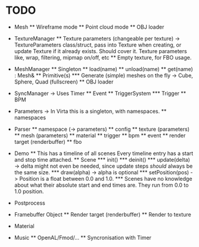 TODO
====

* Mesh
** Wireframe mode
** Point cloud mode
** OBJ loader

* TextureManager
** Texture parameters (changeable per texture) -> TextureParameters class/struct, pass into Texture when creating, or update Texture if it already exists. Should cover it.
   Texture parameters like, wrap, filtering, mipmap on/off, etc
** Empty texture, for FBO usage.

* MeshManager
** Singleton
** load(name)
** unload(name)
** get(name) : Mesh&
** Primitive(s)
*** Generate (simple) meshes on the fly -> Cube, Sphere, Quad (fullscreen)
** OBJ loader

* SyncManager -> Uses Timer
** Event
** TriggerSystem
*** Trigger
** BPM

* Parameters -> In Virta this is a singleton, with namespaces.
** namespaces

* Parser
** namespace (-> parameters)
** config
** texture (parameters)
** mesh (parameters)
** material
** trigger
** bpm
** event
** render target (renderbuffer)
** fbo

* Demo
** This has a timeline of all scenes
   Every timeline entry has a start and stop time attached.
** Scene
*** init()
*** deinit()
*** update(delta) -> delta might not even be needed, since update steps *should* always be the same size.
*** draw(alpha) -> alpha is optional
*** setPosition(pos) -> Position is a float between 0.0 and 1.0.
*** Scenes have no knowledge about what their absolute start and end times are.
    They run from 0.0 to 1.0 position.

* Postprocess
* Framebuffer Object
** Render target (renderbuffer)
** Render to texture
* Material

* Music
** OpenAL/Fmod/...
** Syncronisation with Timer

